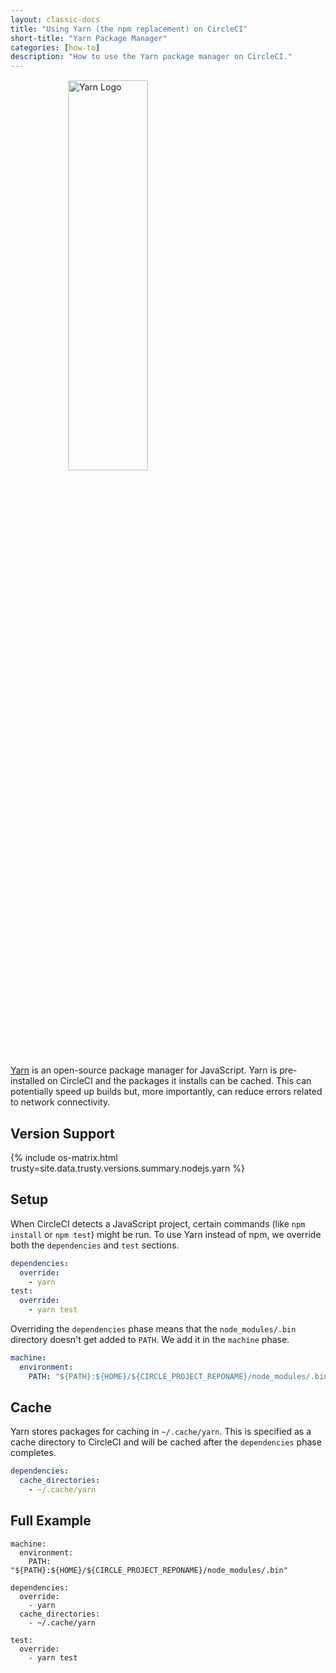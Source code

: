 ```yaml
---
layout: classic-docs
title: "Using Yarn (the npm replacement) on CircleCI"
short-title: "Yarn Package Manager"
categories: [how-to]
description: "How to use the Yarn package manager on CircleCI."
---
```


<img src=" {{ site.baseurl }}/1.0/assets/img/logos/yarn-logo.svg" style="display:block;margin:15px auto;width:40%;min-width:320px;" alt="Yarn Logo" />

[Yarn][yarn-site] is an open-source package manager for JavaScript. Yarn is pre-installed on CircleCI and the packages it installs can be cached. This can potentially speed up builds but, more importantly, can reduce errors related to network connectivity.

[yarn-site]: https://yarnpkg.com/

## Version Support

{% include os-matrix.html trusty=site.data.trusty.versions.summary.nodejs.yarn %}

## Setup

When CircleCI detects a JavaScript project, certain commands (like `npm install` or `npm test`) might be run. To use Yarn instead of npm, we override both the `dependencies` and `test` sections.

```yaml
dependencies:
  override:
    - yarn
test:
  override:
    - yarn test
```

Overriding the `dependencies` phase means that the `node_modules/.bin` directory doesn't get added to `PATH`. We add it in the `machine` phase.

```yaml
machine:
  environment:
    PATH: "${PATH}:${HOME}/${CIRCLE_PROJECT_REPONAME}/node_modules/.bin"
```

## Cache

Yarn stores packages for caching in `~/.cache/yarn`. This is specified as a cache directory to CircleCI and will be cached after the `dependencies` phase completes.

```yaml
dependencies:
  cache_directories:
    - ~/.cache/yarn
```

## Full Example

```
machine:
  environment:
    PATH: "${PATH}:${HOME}/${CIRCLE_PROJECT_REPONAME}/node_modules/.bin"

dependencies:
  override:
    - yarn
  cache_directories:
    - ~/.cache/yarn

test:
  override:
    - yarn test
```
